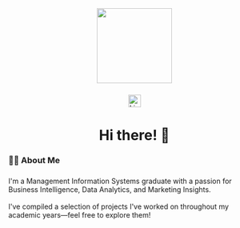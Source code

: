 <div align="center">
  <img height="150" src="https://media1.tenor.com/m/AlUkiGkR2j8AAAAC/new-game-ahagon-umiko-programming.gif"  />
</div>

###

<div align="center">
  <a href="https://www.linkedin.com/in/angely-lee/">
    <img src="https://img.shields.io/static/v1?message=LinkedIn&logo=linkedin&label=&color=0077B5&logoColor=white&labelColor=&style=for-the-badge" height="25" alt="LinkedIn logo" />
  </a>
</div>

<h1 align="center">Hi there! 👋</h1>

###

<h3 align="left">👩‍💻  About Me</h3>

###

<p align="left">I'm a Management Information Systems graduate with a passion for Business Intelligence, Data Analytics, and Marketing Insights. 
  <br>
  <br>I've compiled a selection of projects I've worked on throughout my academic years—feel free to explore them!
</p>

###
